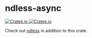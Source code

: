 # ndless-async
<p>
  <a href="https://crates.io/crates/ndless-async">
    <img alt="Crates.io" src="https://img.shields.io/crates/v/ndless-async.svg">
  </a>
  <a href="https://docs.rs/ndless-async">
    <img alt="Crates.io" src="https://docs.rs/ndless/ndless-async.svg">
  </a>
</p>

Check out [ndless] in addition to this crate.

[ndless]: https://crates.io/crates/ndless
